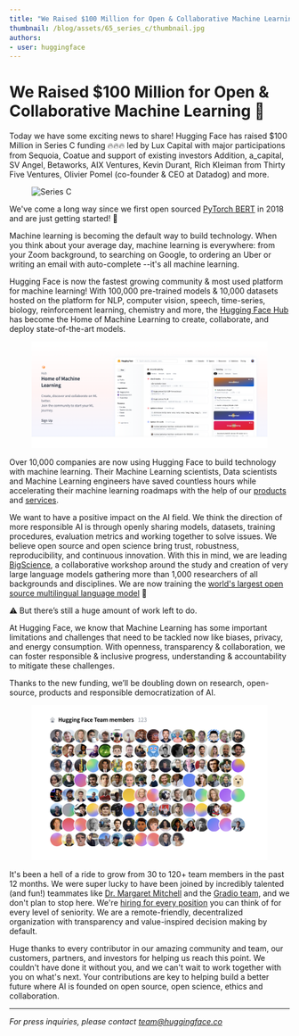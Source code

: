 ```yaml
---
title: "We Raised $100 Million for Open & Collaborative Machine Learning 🚀"
thumbnail: /blog/assets/65_series_c/thumbnail.jpg
authors:
- user: huggingface
---
```


<h1>We Raised $100 Million for Open & Collaborative Machine Learning 🚀</h1>


Today we have some exciting news to share! Hugging Face has raised $100 Million in Series C funding 🔥🔥🔥 led by Lux Capital with major participations from Sequoia, Coatue and support of existing investors Addition, a_capital, SV Angel, Betaworks, AIX Ventures, Kevin Durant, Rich Kleiman from Thirty Five Ventures, Olivier Pomel (co-founder & CEO at Datadog) and more.

<figure class="image table text-center m-0 w-full">
  <img src="/blog/assets/65_series_c/thumbnail.jpg" alt="Series C"/>
</figure>

We've come a long way since we first open sourced [PyTorch BERT](https://twitter.com/Thom_Wolf/status/1068637731281088513) in 2018 and are just getting started! 🙌

Machine learning is becoming the default way to build technology. When you think about your average day, machine learning is everywhere: from your Zoom background, to searching on Google, to ordering an Uber or writing an email with auto-complete --it's all machine learning.

Hugging Face is now the fastest growing community & most used platform for machine learning! With 100,000 pre-trained models & 10,000 datasets hosted on the platform for NLP, computer vision, speech, time-series, biology, reinforcement learning, chemistry and more, the [Hugging Face Hub](https://huggingface.co/models) has become the Home of Machine Learning to create, collaborate, and deploy state-of-the-art models.

<figure class="image table text-center m-0 w-full">
  <img src="assets/65_series_c/home-of-machine-learning.png" alt="The Home of Machine Learning"/>
</figure>

Over 10,000 companies are now using Hugging Face to build technology with machine learning. Their Machine Learning scientists, Data scientists and Machine Learning engineers have saved countless hours while accelerating their machine learning roadmaps with the help of our [products](https://huggingface.co/platform) and [services](https://huggingface.co/support). 

We want to have a positive impact on the AI field. We think the direction of more responsible AI is through openly sharing models, datasets, training procedures, evaluation metrics and working together to solve issues. We believe open source and open science bring trust, robustness, reproducibility, and continuous innovation. With this in mind, we are leading [BigScience](https://bigscience.huggingface.co/), a collaborative workshop around the study and creation of very large language models gathering more than 1,000 researchers of all backgrounds and disciplines. We are now training the [world's largest open source multilingual language model](https://twitter.com/BigScienceLLM) 🌸

⚠️ But there’s still a huge amount of work left to do.

At Hugging Face, we know that Machine Learning has some important limitations and challenges that need to be tackled now like biases, privacy, and energy consumption. With openness, transparency & collaboration, we can foster responsible & inclusive progress, understanding & accountability to mitigate these challenges.

Thanks to the new funding, we’ll be doubling down on research, open-source, products and responsible democratization of AI.

<figure class="image table text-center m-0 w-full">
  <img src="assets/65_series_c/team.png" alt="The Home of Machine Learning"/>
</figure>

It's been a hell of a ride to grow from 30 to 120+ team members in the past 12 months. We were super lucky to have been joined by incredibly talented (and fun!) teammates like [Dr. Margaret Mitchell](https://www.bloomberg.com/news/articles/2021-08-24/fired-at-google-after-critical-work-ai-researcher-mitchell-to-join-hugging-face) and the [Gradio team](https://gradio.app/joining-huggingface/), and we don't plan to stop here. We're [hiring for every position](https://apply.workable.com/huggingface) you can think of for every level of seniority. We are a remote-friendly, decentralized organization with transparency and value-inspired decision making by default.

Huge thanks to every contributor in our amazing community and team, our customers, partners, and investors for helping us reach this point. We couldn't have done it without you, and we can't wait to work together with you on what's next. Your contributions are key to helping build a better future where AI is founded on open source, open science, ethics and collaboration.

---

*For press inquiries, please contact <a href="mailto:team@huggingface.co">team@huggingface.co</a>*

